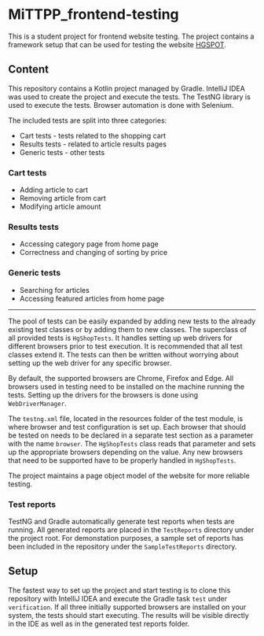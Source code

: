 # MiTTPP_frontend-testing

This is a student project for frontend website testing. The project contains a framework setup that can be used for testing the website [HGSPOT](https://www.hgspot.hr/).

## Content

This repository contains a Kotlin project managed by Gradle. IntelliJ IDEA was used to create the project and execute the tests. The TestNG library is used to execute the tests. Browser automation is done with Selenium.

The included tests are split into three categories:
- Cart tests - tests related to the shopping cart
- Results tests - related to article results pages
- Generic tests - other tests

### Cart tests

- Adding article to cart
- Removing article from cart
- Modifying article amount

### Results tests

- Accessing category page from home page
- Correctness and changing of sorting by price

### Generic tests

- Searching for articles
- Accessing featured articles from home page

---

The pool of tests can be easily expanded by adding new tests to the already existing test classes or by adding them to new classes. The superclass of all provided tests is `HgShopTests`. It handles setting up web drivers for different browsers prior to test execution. It is recommended that all test classes extend it. The tests can then be written without worrying about setting up the web driver for any specific browser.

By default, the supported browsers are Chrome, Firefox and Edge. All browsers used in testing need to be installed on the machine running the tests. Setting up the drivers for the browsers is done using `WebDriverManager`.

The `testng.xml` file, located in the resources folder of the test module, is where browser and test configuration is set up. Each browser that should be tested on needs to be declared in a separate test section as a parameter with the name `browser`. The `HgShopTests` class reads that parameter and sets up the appropriate browsers depending on the value. Any new browsers that need to be supported have to be properly handled in `HgShopTests`.

The project maintains a page object model of the website for more reliable testing.

### Test reports

TestNG and Gradle automatically generate test reports when tests are running. All generated reports are placed in the `TestReports` directory under the project root. For demonstation purposes, a sample set of reports has been included in the repository under the `SampleTestReports` directory.

## Setup

The fastest way to set up the project and start testing is to clone this repository with IntelliJ IDEA and execute the Gradle task `test` under `verification`. If all three initially supported browsers are installed on your system, the tests should start executing. The results will be visible directly in the IDE as well as in the generated test reports folder.

